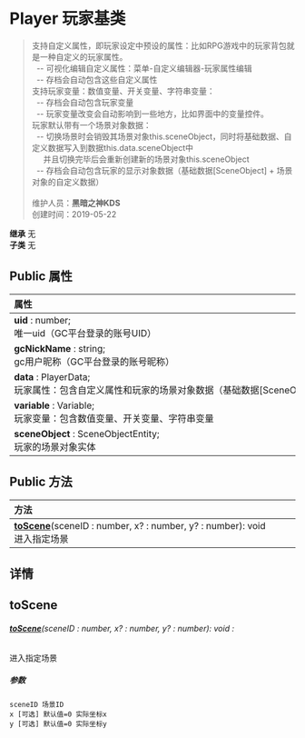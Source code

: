 # Player 玩家基类
>支持自定义属性，即玩家设定中预设的属性：比如RPG游戏中的玩家背包就是一种自定义的玩家属性。<br>&nbsp;&nbsp;-- 可视化编辑自定义属性：菜单-自定义编辑器-玩家属性编辑<br>&nbsp;&nbsp;-- 存档会自动包含这些自定义属性<br>支持玩家变量：数值变量、开关变量、字符串变量：<br>&nbsp;&nbsp;-- 存档会自动包含玩家变量<br>&nbsp;&nbsp;-- 玩家变量改变会自动影响到一些地方，比如界面中的变量控件。<br>玩家默认带有一个场景对象数据：<br>&nbsp;&nbsp;-- 切换场景时会销毁其场景对象this.sceneObject，同时将基础数据、自定义数据写入到数据this.data.sceneObject中<br>&nbsp;&nbsp;&nbsp;&nbsp;&nbsp;并且切换完毕后会重新创建新的场景对象this.sceneObject<br>&nbsp;&nbsp;-- 存档会自动包含玩家的显示对象数据（基础数据[SceneObject] + 场景对象的自定义数据）<br><br>
>维护人员：**黑暗之神KDS**  
>创建时间：2019-05-22

**继承**  无<br>
**子类**  无<br>
## **Public 属性**
|<div style="width:1000px;text-align:left">属性</div>   |
| ---  |
| **uid** : number;<br>唯一uid（GC平台登录的账号UID）  |
| **gcNickName** : string;<br>gc用户昵称（GC平台登录的账号昵称）  |
| **data** : PlayerData;<br>玩家属性：包含自定义属性和玩家的场景对象数据（基础数据[SceneObject] + 场景对象的自定义数据）  |
| **variable** : Variable;<br>玩家变量：包含数值变量、开关变量、字符串变量  |
| **sceneObject** : SceneObjectEntity;<br>玩家的场景对象实体  |

## Public 方法
|<div style="width:1000px;text-align:left" >方法</div>   |
| ---  |
| **[toScene](#toscene)**(sceneID : number,  x? : number,  y? : number): void<br>进入指定场景

## 详情



## toScene
###### **[toScene](#toscene)**(sceneID : number,  x? : number,  y? : number): void :
进入指定场景
##### 参数
	sceneID 场景ID
	x [可选] 默认值=0 实际坐标x
	y [可选] 默认值=0 实际坐标y





